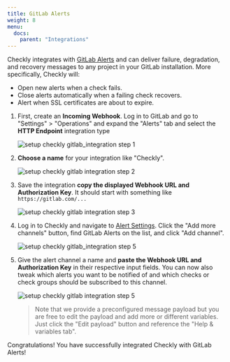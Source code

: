 ```yaml
---
title: GitLab Alerts
weight: 8
menu:
  docs:
    parent: "Integrations"
---
```


Checkly integrates with [GitLab Alerts](https://docs.gitlab.com/ee/operations/incident_management/alerts.html) and can
deliver failure, degradation, and recovery messages to any project in your GitLab installation. More specifically, Checkly will:

- Open new alerts when a check fails.
- Close alerts automatically when a failing check recovers.
- Alert when SSL certificates are about to expire.

1. First, create an **Incoming Webhook**. Log in to GitLab and go to "Settings" > "Operations" and expand the "Alerts" tab
and select the **HTTP Endpoint** integration type 

   ![setup checkly gitlab_integration step 1](/docs/images/integrations/gitlab/gitlab_step1.png)

2. **Choose a name** for your integration like "Checkly".

   ![setup checkly gitlab integration step 2](/docs/images/integrations/gitlab/gitlab_step2.png)

3. Save the integration **copy the displayed Webhook URL and Authorization Key**. It should start with something like `https://gitlab.com/...`

   ![setup checkly gitlab integration step 3](/docs/images/integrations/gitlab/gitlab_step3.png)


4. Log in to Checkly and navigate to [Alert Settings](https://app.checklyhq.com/alert-settings).
   Click the "Add more channels" button, find GitLab Alerts on the list, and click "Add channel".

   ![setup checkly gitlab_integration step 5](/docs/images/integrations/gitlab/gitlab_step4.png)


6. Give the alert channel a name and **paste the Webhook URL and Authorization Key** in their respective input fields. You can now also tweak
   which alerts you want to be notified of and which checks or check groups should be subscribed to this channel.

   ![setup checkly gitlab integration step 5](/docs/images/integrations/gitlab/gitlab_step5.png)

   > Note that we provide a preconfigured message payload but you are free to edit the payload and add more or different
   > variables. Just click the "Edit payload" button and reference the "Help & variables tab".

Congratulations! You have successfully integrated Checkly with GitLab Alerts!

